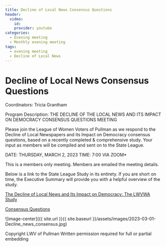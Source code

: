 ```yaml
---
title: Decline of Local News Consensus Questions
header:
  video:
    id: 
    provider: youtube
categories:
  - Evening meeting
  - Monthly evening meeting
tags:
  - evening meeting
  - Decline of Local News
---
```


# Decline of Local News Consensus Questions

Coordinators: Tricia Grantham

Program Description:  THE DECLINE OF THE LOCAL NEWS AND ITS IMPACT ON DEMOCRACY
CONSENSUS QUESTIONS MEETING

Please join the League of Women Voters of Pullman as we respond to the Decline of Local Newspapers and its Impact on Democracy consensus questions, based on a recently completed & comprehensive study. Your input as members will be compiled and sent on to the State League.

DATE: THURSDAY, MARCH 2, 2023
TIME: 7:00 VIA ZOOM*

This is a members only meeting.  Members are emailed the meeting details.

Below is a link to the State League Study in its entirety.  If you are short on time, the Executive Summary will provide you with a helpful overview of the study.

[The Decline of Local News and Its Impact on Democracy: The LWVWA Study](https://www.lwvwa.org/resources/Documents/Studies/LocalNews/Decline%2036.pdf)

[Consensus Questions](https://lwvpullman.org/assets/PDFs/2023-03-02-decline_of_local_newspaper_consensus_questions.pdf)


![image-center]({{ site.url }}{{ site.baseurl }}/assets/images/2023-03-01-Decline_news_consensus.jpg)

Copyright LWV of Pullman
Written permission required for full or partial embedding

<!---change the title to whatever you want the post to be titled
change the ID out to the end of the youtube link https://youtu.be/r61ARK4Qv9c -->
